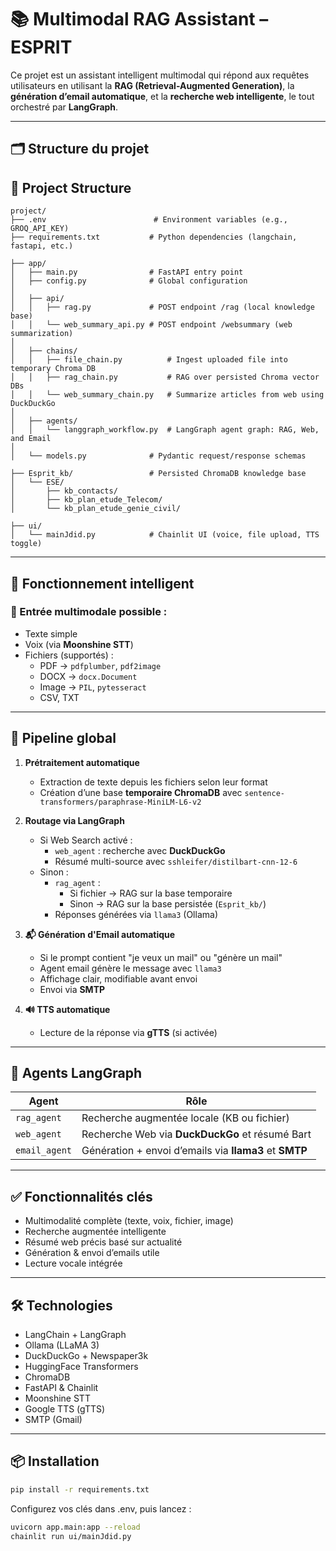 # 📚 Multimodal RAG Assistant – ESPRIT

Ce projet est un assistant intelligent multimodal qui répond aux requêtes utilisateurs en utilisant la **RAG (Retrieval-Augmented Generation)**, la **génération d’email automatique**, et la **recherche web intelligente**, le tout orchestré par **LangGraph**.

---

## 🗂️ Structure du projet
## 📁 Project Structure

```text
project/
├── .env                        # Environment variables (e.g., GROQ_API_KEY)
├── requirements.txt           # Python dependencies (langchain, fastapi, etc.)

├── app/
│   ├── main.py                # FastAPI entry point
│   ├── config.py              # Global configuration
│
│   ├── api/
│   │   ├── rag.py             # POST endpoint /rag (local knowledge base)
│   │   └── web_summary_api.py # POST endpoint /websummary (web summarization)
│
│   ├── chains/
│   │   ├── file_chain.py          # Ingest uploaded file into temporary Chroma DB
│   │   ├── rag_chain.py           # RAG over persisted Chroma vector DBs
│   │   └── web_summary_chain.py   # Summarize articles from web using DuckDuckGo
│
│   ├── agents/
│   │   └── langgraph_workflow.py  # LangGraph agent graph: RAG, Web, and Email
│
│   └── models.py              # Pydantic request/response schemas

├── Esprit_kb/                 # Persisted ChromaDB knowledge base
│   └── ESE/
│       ├── kb_contacts/
│       ├── kb_plan_etude_Telecom/
│       └── kb_plan_etude_genie_civil/

├── ui/
│   └── mainJdid.py            # Chainlit UI (voice, file upload, TTS toggle)
```

---

## 🧠 Fonctionnement intelligent

### 🔀 Entrée multimodale possible :
- Texte simple
- Voix (via **Moonshine STT**)
- Fichiers (supportés) :
  - PDF → `pdfplumber`, `pdf2image`
  - DOCX → `docx.Document`
  - Image → `PIL`, `pytesseract`
  - CSV, TXT

---

## 🚀 Pipeline global

1. **Prétraitement automatique**
   - Extraction de texte depuis les fichiers selon leur format
   - Création d’une base **temporaire ChromaDB** avec `sentence-transformers/paraphrase-MiniLM-L6-v2`

2. **Routage via LangGraph**
   - Si Web Search activé :
     - `web_agent` : recherche avec **DuckDuckGo**
     - Résumé multi-source avec `sshleifer/distilbart-cnn-12-6`
   - Sinon :
     - `rag_agent` :
       - Si fichier → RAG sur la base temporaire
       - Sinon → RAG sur la base persistée (`Esprit_kb/`)
     - Réponses générées via `llama3` (Ollama)

3. **📬 Génération d'Email automatique**
   - Si le prompt contient "je veux un mail" ou "génère un mail"
   - Agent email génère le message avec `llama3`
   - Affichage clair, modifiable avant envoi
   - Envoi via **SMTP**

4. **🔊 TTS automatique**
   - Lecture de la réponse via **gTTS** (si activée)

---

## 🤖 Agents LangGraph

| Agent         | Rôle                                                   |
|---------------|--------------------------------------------------------|
| `rag_agent`   | Recherche augmentée locale (KB ou fichier)             |
| `web_agent`   | Recherche Web via **DuckDuckGo** et résumé Bart        |
| `email_agent` | Génération + envoi d’emails via **llama3** et **SMTP** |

---

## ✅ Fonctionnalités clés

- Multimodalité complète (texte, voix, fichier, image)
- Recherche augmentée intelligente
- Résumé web précis basé sur actualité
- Génération & envoi d’emails utile
- Lecture vocale intégrée

---

## 🛠️ Technologies

- LangChain + LangGraph
- Ollama (LLaMA 3)
- DuckDuckGo + Newspaper3k
- HuggingFace Transformers
- ChromaDB
- FastAPI & Chainlit
- Moonshine STT
- Google TTS (gTTS)
- SMTP (Gmail)

---

## 📦 Installation

```bash
pip install -r requirements.txt
```
Configurez vos clés dans .env, puis lancez :
```bash
uvicorn app.main:app --reload
chainlit run ui/mainJdid.py
```
